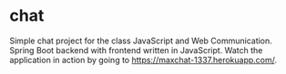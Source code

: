 # chat
Simple chat project for the class JavaScript and Web Communication. 
Spring Boot backend with frontend written in JavaScript.
Watch the application in action by going to https://maxchat-1337.herokuapp.com/.
